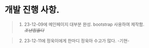 # 개발 진행 사항.

> 1. 23-12-09에 메인페이지 대부분 완성. bootstrap 사용하여 제작함.  
>    ~~_조낸힘들다_~~

> 2. 23-12-11에 정욱이에게 한마디
> 정욱아 수고가 많다. -기현-
